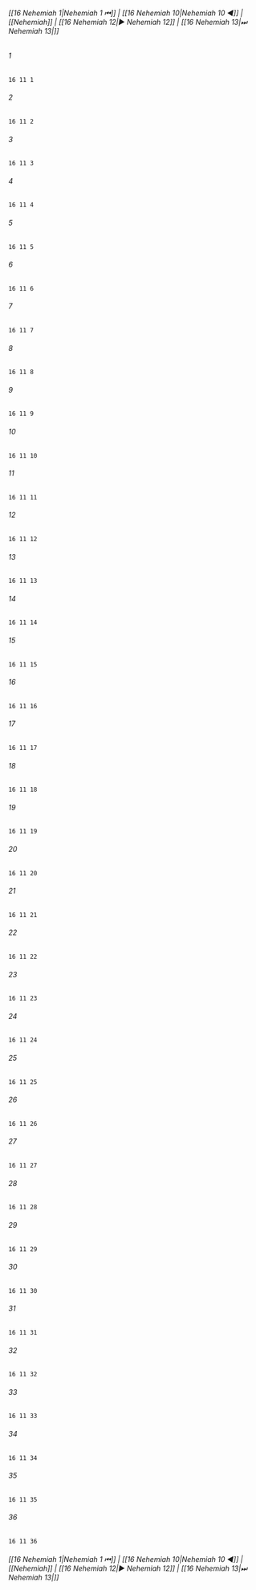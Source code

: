 
###### [[16 Nehemiah 1|Nehemiah 1 ⏮]] | [[16 Nehemiah 10|Nehemiah 10 ◀]] | [[Nehemiah]] | [[16 Nehemiah 12|▶ Nehemiah 12]] | [[16 Nehemiah 13|⏭ Nehemiah 13|]]

###### 1
``` verse
16 11 1 
```
###### 2
``` verse
16 11 2 
```
###### 3
``` verse
16 11 3 
```
###### 4
``` verse
16 11 4 
```
###### 5
``` verse
16 11 5 
```
###### 6
``` verse
16 11 6 
```
###### 7
``` verse
16 11 7 
```
###### 8
``` verse
16 11 8 
```
###### 9
``` verse
16 11 9 
```
###### 10
``` verse
16 11 10 
```
###### 11
``` verse
16 11 11 
```
###### 12
``` verse
16 11 12 
```
###### 13
``` verse
16 11 13 
```
###### 14
``` verse
16 11 14 
```
###### 15
``` verse
16 11 15 
```
###### 16
``` verse
16 11 16 
```
###### 17
``` verse
16 11 17 
```
###### 18
``` verse
16 11 18 
```
###### 19
``` verse
16 11 19 
```
###### 20
``` verse
16 11 20 
```
###### 21
``` verse
16 11 21 
```
###### 22
``` verse
16 11 22 
```
###### 23
``` verse
16 11 23 
```
###### 24
``` verse
16 11 24 
```
###### 25
``` verse
16 11 25 
```
###### 26
``` verse
16 11 26 
```
###### 27
``` verse
16 11 27 
```
###### 28
``` verse
16 11 28 
```
###### 29
``` verse
16 11 29 
```
###### 30
``` verse
16 11 30 
```
###### 31
``` verse
16 11 31 
```
###### 32
``` verse
16 11 32 
```
###### 33
``` verse
16 11 33 
```
###### 34
``` verse
16 11 34 
```
###### 35
``` verse
16 11 35 
```
###### 36
``` verse
16 11 36 
```

###### [[16 Nehemiah 1|Nehemiah 1 ⏮]] | [[16 Nehemiah 10|Nehemiah 10 ◀]] | [[Nehemiah]] | [[16 Nehemiah 12|▶ Nehemiah 12]] | [[16 Nehemiah 13|⏭ Nehemiah 13|]]

